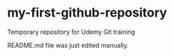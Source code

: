 # my-first-github-repository
Temporary repository for Udemy Git training

README.md file was just edited manually.
